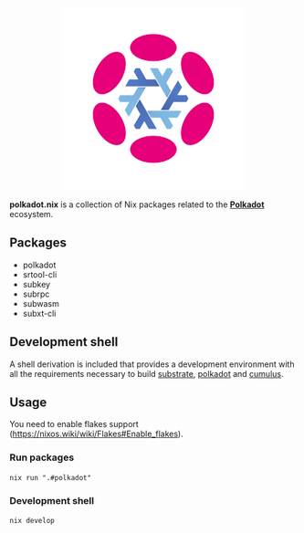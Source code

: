 <p align="center">
  <img width="320" src="img/nix-polkadot.png" alt="nix-polkadot logo">
</p>

**polkadot.nix** is a collection of Nix packages related to the [**Polkadot**](https://polkadot.network/) ecosystem.

## Packages

- polkadot
- srtool-cli
- subkey
- subrpc
- subwasm
- subxt-cli

## Development shell

A shell derivation is included that provides a development environment with all the requirements necessary to build
[substrate][substrate], [polkadot][polkadot] and [cumulus][cumulus].

[substrate]: https://github.com/paritytech/substrate
[polkadot]: https://github.com/paritytech/polkadot
[cumulus]: https://github.com/paritytech/cumulus

## Usage

You need to enable flakes support (https://nixos.wiki/wiki/Flakes#Enable_flakes).

### Run packages

```
nix run ".#polkadot"
```

### Development shell

```
nix develop
```
